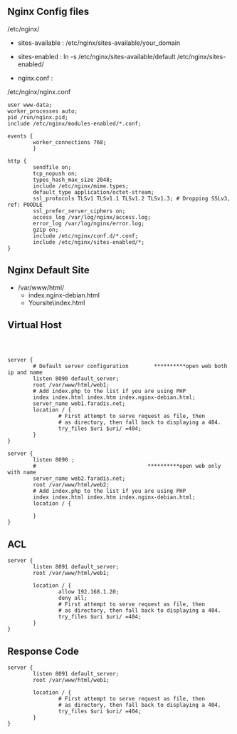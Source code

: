
## Nginx Config files
/etc/nginx/
- sites-available  :   /etc/nginx/sites-available/your_domain

- sites-enabled  :   ln -s /etc/nginx/sites-available/default /etc/nginx/sites-enabled/
- nginx.conf  :

/etc/nginx/nginx.conf
```
user www-data;
worker_processes auto;
pid /run/nginx.pid;
include /etc/nginx/modules-enabled/*.conf;

events {
        worker_connections 768;
        }

http {
        sendfile on;
        tcp_nopush on;
        types_hash_max_size 2048;
        include /etc/nginx/mime.types;
        default_type application/octet-stream;
        ssl_protocols TLSv1 TLSv1.1 TLSv1.2 TLSv1.3; # Dropping SSLv3, ref: POODLE
        ssl_prefer_server_ciphers on;
        access_log /var/log/nginx/access.log;
        error_log /var/log/nginx/error.log;
        gzip on;
        include /etc/nginx/conf.d/*.conf;
        include /etc/nginx/sites-enabled/*;
}
```


## Nginx Default Site
- /var/www/html/
    * index.nginx-debian.html
    * Yoursite\index.html
   

## Virtual Host
```



server {
        # Default server configuration        **********open web both ip and name 
        listen 8090 default_server;    
        root /var/www/html/web1;
        # Add index.php to the list if you are using PHP
        index index.html index.htm index.nginx-debian.html;
        server_name web1.faradis.net;
        location / {
                # First attempt to serve request as file, then
                # as directory, then fall back to displaying a 404.
                try_files $uri $uri/ =404;
        }
}

server {
        listen 8090 ;
        #                                   **********open web only with name      
        server_name web2.faradis.net;
        root /var/www/html/web2;
        # Add index.php to the list if you are using PHP
        index index.html index.htm index.nginx-debian.html;
        location / {

        }
}
```

## ACL
```
server {
        listen 8091 default_server;
        root /var/www/html/web1;
        
        location / {
                allow 192.168.1.20;
                deny all;
                # First attempt to serve request as file, then
                # as directory, then fall back to displaying a 404.
                try_files $uri $uri/ =404;
        }
}
```

## Response Code
```
server {
        listen 8091 default_server;
        root /var/www/html/web1;

        location / {
                # First attempt to serve request as file, then
                # as directory, then fall back to displaying a 404.
                try_files $uri $uri/ =404;
        }
}
```

